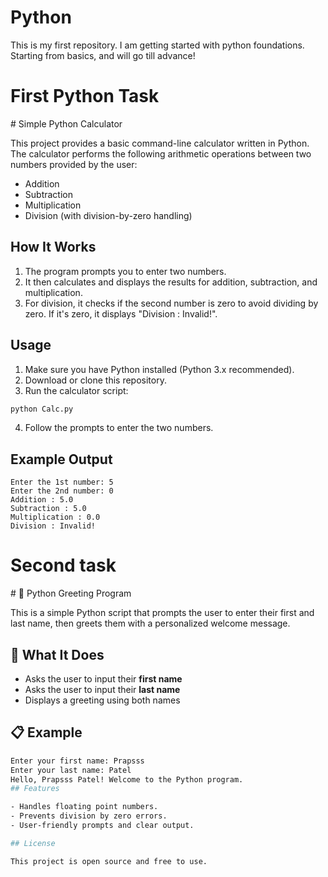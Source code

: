 # Python
This is my first repository. I am getting started with python foundations. Starting from basics, and will go till advance!

<h1> First Python Task </h1>
# Simple Python Calculator

This project provides a basic command-line calculator written in Python. The calculator performs the following arithmetic operations between two numbers provided by the user:

- Addition
- Subtraction
- Multiplication
- Division (with division-by-zero handling)

## How It Works

1. The program prompts you to enter two numbers.
2. It then calculates and displays the results for addition, subtraction, and multiplication.
3. For division, it checks if the second number is zero to avoid dividing by zero. If it's zero, it displays "Division : Invalid!".

## Usage

1. Make sure you have Python installed (Python 3.x recommended).
2. Download or clone this repository.
3. Run the calculator script:

```bash
python Calc.py
```

4. Follow the prompts to enter the two numbers.

## Example Output

```
Enter the 1st number: 5
Enter the 2nd number: 0
Addition : 5.0
Subtraction : 5.0
Multiplication : 0.0
Division : Invalid!
```

<h1> Second task </h1>
# 👋 Python Greeting Program

This is a simple Python script that prompts the user to enter their first and last name, then greets them with a personalized welcome message.

## 🧠 What It Does

- Asks the user to input their **first name**
- Asks the user to input their **last name**
- Displays a greeting using both names

## 📋 Example

```bash
Enter your first name: Prapsss
Enter your last name: Patel
Hello, Prapsss Patel! Welcome to the Python program.
## Features

- Handles floating point numbers.
- Prevents division by zero errors.
- User-friendly prompts and clear output.

## License

This project is open source and free to use.
